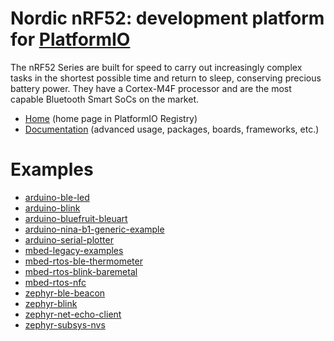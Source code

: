 
# Nordic nRF52: development platform for [PlatformIO](https://platformio.org)

The nRF52 Series are built for speed to carry out increasingly complex tasks in the shortest possible time and return to sleep, conserving precious battery power. They have a Cortex-M4F processor and are the most capable Bluetooth Smart SoCs on the market.

* [Home](https://platformio.org/platforms/nordicnrf52) (home page in PlatformIO Registry)
* [Documentation](https://docs.platformio.org/page/platforms/nordicnrf52.html) (advanced usage, packages, boards, frameworks, etc.)

# Examples

* [arduino-ble-led](https://github.com/platformio/platform-nordicnrf52/tree/master/examples/arduino-ble-led)
* [arduino-blink](https://github.com/platformio/platform-nordicnrf52/tree/master/examples/arduino-blink)
* [arduino-bluefruit-bleuart](https://github.com/platformio/platform-nordicnrf52/tree/master/examples/arduino-bluefruit-bleuart)
* [arduino-nina-b1-generic-example](https://github.com/platformio/platform-nordicnrf52/tree/master/examples/arduino-nina-b1-generic-example)
* [arduino-serial-plotter](https://github.com/platformio/platform-nordicnrf52/tree/master/examples/arduino-serial-plotter)
* [mbed-legacy-examples](https://github.com/platformio/platform-nordicnrf52/tree/master/examples/mbed-legacy-examples)
* [mbed-rtos-ble-thermometer](https://github.com/platformio/platform-nordicnrf52/tree/master/examples/mbed-rtos-ble-thermometer)
* [mbed-rtos-blink-baremetal](https://github.com/platformio/platform-nordicnrf52/tree/master/examples/mbed-rtos-blink-baremetal)
* [mbed-rtos-nfc](https://github.com/platformio/platform-nordicnrf52/tree/master/examples/mbed-rtos-nfc)
* [zephyr-ble-beacon](https://github.com/platformio/platform-nordicnrf52/tree/master/examples/zephyr-ble-beacon)
* [zephyr-blink](https://github.com/platformio/platform-nordicnrf52/tree/master/examples/zephyr-blink)
* [zephyr-net-echo-client](https://github.com/platformio/platform-nordicnrf52/tree/master/examples/zephyr-net-echo-client)
* [zephyr-subsys-nvs](https://github.com/platformio/platform-nordicnrf52/tree/master/examples/zephyr-subsys-nvs)
